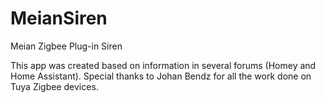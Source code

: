 # MeianSiren
 Meian Zigbee Plug-in Siren

 This app was created based on information in several forums (Homey and Home Assistant).
 Special thanks to Johan Bendz for all the work done on Tuya Zigbee devices.
  
